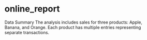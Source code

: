 # online_report
Data Summary
The analysis includes sales for three products: Apple, Banana, and Orange.
Each product has multiple entries representing separate transactions.
